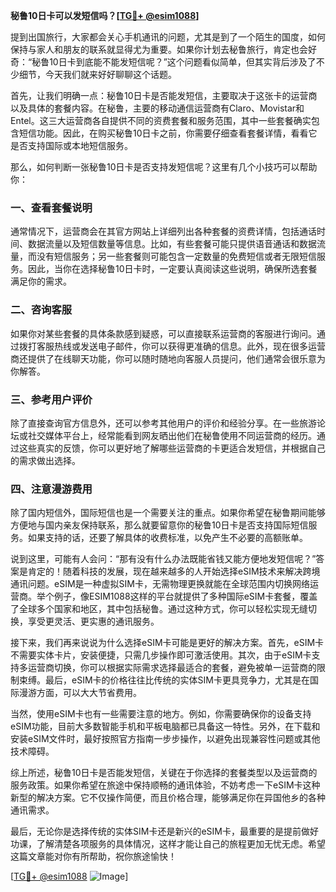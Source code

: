 **秘鲁10日卡可以发短信吗？[[TG💪+ @esim1088](https://t.me/s/esim1088)]**

提到出国旅行，大家都会关心手机通讯的问题，尤其是到了一个陌生的国度，如何保持与家人和朋友的联系就显得尤为重要。如果你计划去秘鲁旅行，肯定也会好奇：“秘鲁10日卡到底能不能发短信呢？”这个问题看似简单，但其实背后涉及了不少细节，今天我们就来好好聊聊这个话题。

首先，让我们明确一点：秘鲁10日卡是否能发短信，主要取决于这张卡的运营商以及具体的套餐内容。在秘鲁，主要的移动通信运营商有Claro、Movistar和Entel。这三大运营商各自提供不同的资费套餐和服务范围，其中一些套餐确实包含短信功能。因此，在购买秘鲁10日卡之前，你需要仔细查看套餐详情，看看它是否支持国际或本地短信服务。

那么，如何判断一张秘鲁10日卡是否支持发短信呢？这里有几个小技巧可以帮助你：

### 一、查看套餐说明

通常情况下，运营商会在其官方网站上详细列出各种套餐的资费详情，包括通话时间、数据流量以及短信数量等信息。比如，有些套餐可能只提供语音通话和数据流量，而没有短信服务；另一些套餐则可能包含一定数量的免费短信或者无限短信服务。因此，当你在选择秘鲁10日卡时，一定要认真阅读这些说明，确保所选套餐满足你的需求。

### 二、咨询客服

如果你对某些套餐的具体条款感到疑惑，可以直接联系运营商的客服进行询问。通过拨打客服热线或发送电子邮件，你可以获得更准确的信息。此外，现在很多运营商还提供了在线聊天功能，你可以随时随地向客服人员提问，他们通常会很乐意为你解答。

### 三、参考用户评价

除了直接查询官方信息外，还可以参考其他用户的评价和经验分享。在一些旅游论坛或社交媒体平台上，经常能看到网友晒出他们在秘鲁使用不同运营商的经历。通过这些真实的反馈，你可以更好地了解哪些运营商的卡更适合发短信，并根据自己的需求做出选择。

### 四、注意漫游费用

除了国内短信外，国际短信也是一个需要关注的重点。如果你希望在秘鲁期间能够方便地与国内亲友保持联系，那么就要留意你的秘鲁10日卡是否支持国际短信服务。如果支持的话，还要了解具体的收费标准，以免产生不必要的高额账单。

说到这里，可能有人会问：“那有没有什么办法既能省钱又能方便地发短信呢？”答案是肯定的！随着科技的发展，现在越来越多的人开始选择eSIM技术来解决跨境通讯问题。eSIM是一种虚拟SIM卡，无需物理更换就能在全球范围内切换网络运营商。举个例子，像ESIM1088这样的平台就提供了多种国际eSIM卡套餐，覆盖了全球多个国家和地区，其中包括秘鲁。通过这种方式，你可以轻松实现无缝切换，享受更灵活、更实惠的通讯服务。

接下来，我们再来说说为什么选择eSIM卡可能是更好的解决方案。首先，eSIM卡不需要实体卡片，安装便捷，只需几步操作即可激活使用。其次，由于eSIM卡支持多运营商切换，你可以根据实际需求选择最适合的套餐，避免被单一运营商的限制束缚。最后，eSIM卡的价格往往比传统的实体SIM卡更具竞争力，尤其是在国际漫游方面，可以大大节省费用。

当然，使用eSIM卡也有一些需要注意的地方。例如，你需要确保你的设备支持eSIM功能，目前大多数智能手机和平板电脑都已具备这一特性。另外，在下载和安装eSIM文件时，最好按照官方指南一步步操作，以避免出现兼容性问题或其他技术障碍。

综上所述，秘鲁10日卡是否能发短信，关键在于你选择的套餐类型以及运营商的服务政策。如果你希望在旅途中保持顺畅的通讯体验，不妨考虑一下eSIM卡这种新型的解决方案。它不仅操作简便，而且价格合理，能够满足你在异国他乡的各种通讯需求。

最后，无论你是选择传统的实体SIM卡还是新兴的eSIM卡，最重要的是提前做好功课，了解清楚各项服务的具体情况，这样才能让自己的旅程更加无忧无虑。希望这篇文章能对你有所帮助，祝你旅途愉快！

[[TG💪+ @esim1088](https://t.me/s/esim1088) ![Image](https://i.postimg.cc/4NQfJmqS/Snipaste-2025-05-13-00-14-12.png)]
